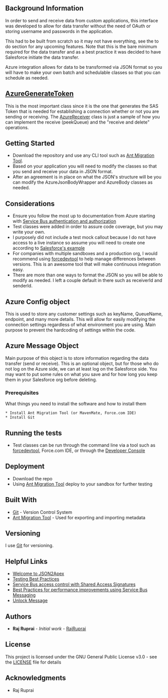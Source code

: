 ## Background Information

In order to send and receive data from custom applications, this interface was developed to allow for data transfer without the need of OAuth or storing username and passwords in the application.

This had to be built from scratch so it may not have everything, see the to do section for any upcoming features. Note that this is the bare minimum required for the data transfer and as a best practice it was decided to have Salesforce initiate the data transfer.

Azure integration allows for data to be transformed via JSON format so you will have to make your own batch and schedulable classes so that you can schedule as needed.

## [AzureGenerateToken](https://github.com/rajruprai/sfdc-microsoft-azure-service-bus/blob/master/classes/AzureGenerateToken.cls)

This is the most important class since it is the one that generates the SAS Token that is needed for establishing a connection whether or not you are sending or receiving. The [AzureReceiver](https://github.com/rajruprai/sfdc-microsoft-azure-service-bus/blob/master/classes/AzureReceiver.cls) class is just a sample of how you can implement the receive (peekQueue) and the "receive and delete" operations.

## Getting Started

* Download the repository and use any CLI tool such as [Ant Migration Tool](https://developer.salesforce.com/docs/atlas.en-us.apexcode.meta/apexcode/apex_deploying_ant.htm).
* Based on your application you will need to modify the classes so that you send and receive your data in JSON format.
* After an agreement is in place on what the JSON's structure will be you can modify the AzureJsonBodyWrapper and AzureBody classes as needed.

## Considerations

* Ensure you follow the most up to documentation from Azure starting with [Service Bus authentication and authorization](https://docs.microsoft.com/en-us/azure/service-bus-messaging/service-bus-authentication-and-authorization)
* Test classes were added in order to assure code coverage, but you may write your own.
* I purposely did not include a test mock callout because I do not have access to a live instance so assume you will need to create one according to [Salesforce's example](https://developer.salesforce.com/docs/atlas.en-us.apexcode.meta/apexcode/apex_classes_restful_http_testing_httpcalloutmock.htm)
* For companies with multiple sandboxes and a production org, I would recommend using [forcedevtool](https://github.com/amtrack/force-dev-tool) to help manage differences between versions. This is an awesome tool that will make continuous integration easy.
* There are more than one ways to format the JSON so you will be able to modify as needed. I left a couple default in there such as receiverId and senderId.

## Azure Config object

This is used to store any customer settings such as keyName, QueueName, endpoint, and many more details. This will allow for easily modifying the connection settings regardless of what environment you are using. Main purpose to prevent the hardcoding of settings within the code.

## Azure Message Object

Main purpose of this object is to store information regarding the data transfer (send or receive). This is an optional object, but for those who do not log on the Azure side, we can at least log on the Salesforce side. You may want to put some rules on what you save and for how long you keep them in your Salesforce org before deleting.

### Prerequisites

What things you need to install the software and how to install them

```
* Install Ant Migration Tool (or MavenMate, Force.com IDE)
* Install Git
```

## Running the tests

* Test classes can be run through the command line via a tool such as [forcedevtool](https://github.com/amtrack/force-dev-tool), Force.com IDE, or through the [Developer Console](https://developer.salesforce.com/page/Developer_Console)

## Deployment

* Download the repo
* Using [Ant Migration Tool](https://developer.salesforce.com/docs/atlas.en-us.daas.meta/daas/forcemigrationtool.htm) deploy to your sandbox for further testing

## Built With

* [Git](https://git-scm.com/) - Version Control System
* [Ant Migration Tool](https://developer.salesforce.com/docs/atlas.en-us.daas.meta/daas/forcemigrationtool_install.htm) - Used for exporting and importing metadata

## Versioning

I use [Git](https://git-scm.com/) for versioning.

## Helpful Links

* [Welcome to JSON2Apex](https://json2apex.herokuapp.com/)
* [Testing Best Practices](https://developer.salesforce.com/docs/atlas.en-us.apexcode.meta/apexcode/apex_testing_best_practices.htm)
* [Service Bus access control with Shared Access Signatures](https://docs.microsoft.com/en-us/azure/service-bus-messaging/service-bus-sas)
* [Best Practices for performance improvements using Service Bus Messaging](https://docs.microsoft.com/en-us/azure/service-bus-messaging/service-bus-performance-improvements)
* [Unlock Message](https://docs.microsoft.com/en-us/rest/api/servicebus/unlock-message)

## Authors

* **Raj Ruprai** - *Initial work* - [RajRuprai](https://github.com/rajruprai)

## License

This project is licensed under the GNU General Public License v3.0 - see the [LICENSE](https://github.com/rajruprai/sfdc-microsoft-azure-service-bus/blob/master/LICENSE) file for details

## Acknowledgments

* Raj Ruprai
